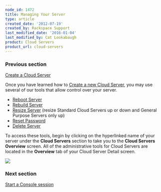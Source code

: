 ```yaml
---
node_id: 1472
title: Managing Your Server
type: article
created_date: '2012-07-19'
created_by: Rackspace Support
last_modified_date: '2016-01-04'
last_modified_by: Cat Lookabaugh
product: Cloud Servers
product_url: cloud-servers
---
```


### Previous section

[Create a Cloud Server](/how-to/create-a-cloud-server)

Once you have learned how to [Create a new Cloud Server](/how-to/create-a-cloud-server),
you may use several of our tools that allow control over your server.

-   [Reboot Server](/how-to/reboot-your-server)
-   [Rebuild Server](/how-to/rebuild-a-cloud-server)
-   [Resize Server](/how-to/managing-your-server-resizing-standard-and-general-purpose-servers)
    (resize Standard Cloud Servers up or down and General Purpose Servers only up)
-   [Reset Password](/how-to/reset-your-server-password)
-   [Delete Server](/how-to/deleting-your-server)

To access these tools, begin by clicking on the hyperlinked name of your
server under the **Cloud Servers** section to take you to the **Cloud
Servers Overview** screen.  All of the administrative tools for Cloud
Servers are located in the **Overview** tab of your Cloud Server Detail
screen.

![](http://c765420.r20.cf2.rackcdn.com/22_CloudServersnew.png)


### Next section

[Start a Console session](/how-to/start-a-console-session)
